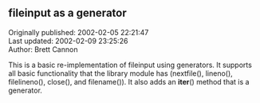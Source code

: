 ## fileinput as a generator  
Originally published: 2002-02-05 22:21:47  
Last updated: 2002-02-09 23:25:26  
Author: Brett Cannon  
  
This is a basic re-implementation of fileinput using generators.  It supports all basic functionality that the library module has (nextfile(), lineno(), filelineno(), close(), and filename()).  It also adds an __iter__() method that is a generator.